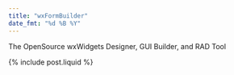 ```yaml
---
title: "wxFormBuilder"
date_fmt: "%d %B %Y"
---
```

The OpenSource wxWidgets Designer, GUI Builder, and RAD Tool

{% include post.liquid %}
